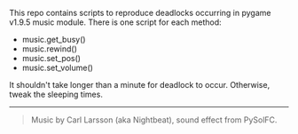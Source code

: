This repo contains scripts to reproduce deadlocks occurring in pygame v1.9.5 music module. There is one script for each method:

* music.get_busy()
* music.rewind()
* music.set_pos()
* music.set_volume()

It shouldn't take longer than a minute for deadlock to occur. Otherwise, tweak the sleeping times.

---

> Music by Carl Larsson (aka Nightbeat), sound effect from PySolFC.
